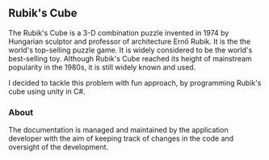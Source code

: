 ## Rubik's Cube

The Rubik's Cube is a 3-D combination puzzle invented in 1974 by Hungarian sculptor and professor of architecture Ernő Rubik. It is the the world's top-selling puzzle game. It is widely considered to be the world's best-selling toy. Although Rubik's Cube reached its height of mainstream popularity in the 1980s, it is still widely known and used.
                        
I decided to tackle this problem with fun approach, by programming Rubik's cube using unity in C#.

### About

The documentation is managed and maintained by the application developer with the aim of keeping track of changes in the code and oversight of the development.  

